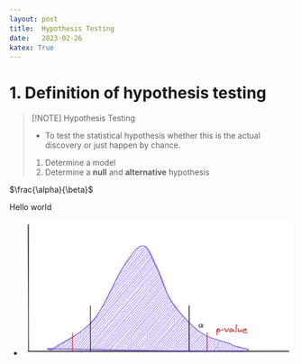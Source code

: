 ```yaml
---
layout: post
title:  Hypothesis Testing
date:   2023-02-26
katex: True
---
```


# 1. Definition of hypothesis testing

> [!NOTE] Hypothesis Testing
>-  To test the statistical hypothesis whether this is the actual discovery or just happen by chance.
>1. Determine a model
>2. Determine a **null** and **alternative** hypothesis 



$\frac{\alpha}{\beta}$

Hello world

- ![Alt text](/images/R-Null_hypothesis_alpha_and_p-value.png)
